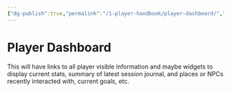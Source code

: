```yaml
---
{"dg-publish":true,"permalink":"/1-player-handbook/player-dashboard/","tags":["gardenEntry"]}
---
```


# Player Dashboard

This will have links to all player visible information and maybe widgets to display current stats, summary of latest session journal, and places or NPCs recently interacted with, current goals, etc.